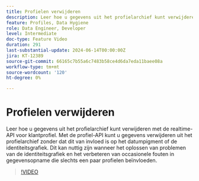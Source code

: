 ```yaml
---
title: Profielen verwijderen
description: Leer hoe u gegevens uit het profielarchief kunt verwijderen met de realtime-API voor klantprofiel. Met de profiel-API kunt u gegevens verwijderen uit het profielarchief zonder dat dit van invloed is op het datumpigment of de identiteitsgrafiek. Dit kan nuttig zijn wanneer het oplossen van problemen van de identiteitsgrafiek en het verbeteren van occasionele fouten in gegevensopname die slechts een paar profielen beïnvloeden.
feature: Profiles, Data Hygiene
role: Data Engineer, Developer
level: Intermediate
doc-type: Feature Video
duration: 291
last-substantial-update: 2024-06-14T00:00:00Z
jira: KT-12389
source-git-commit: 66165c7b55a6c7483b58ce4d6da7eda11baee08a
workflow-type: tm+mt
source-wordcount: '120'
ht-degree: 0%

---
```



# Profielen verwijderen

Leer hoe u gegevens uit het profielarchief kunt verwijderen met de realtime-API voor klantprofiel. Met de profiel-API kunt u gegevens verwijderen uit het profielarchief zonder dat dit van invloed is op het datumpigment of de identiteitsgrafiek. Dit kan nuttig zijn wanneer het oplossen van problemen van de identiteitsgrafiek en het verbeteren van occasionele fouten in gegevensopname die slechts een paar profielen beïnvloeden.

>[!VIDEO](https://video.tv.adobe.com/v/3429807/?learn=on)

